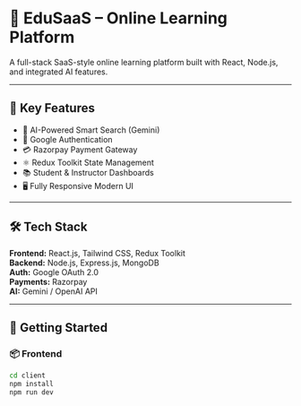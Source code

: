# 🚀 EduSaaS – Online Learning Platform

A full-stack SaaS-style online learning platform built with React, Node.js, and integrated AI features.

---

## 🔑 Key Features

- 🧠 AI-Powered Smart Search (Gemini)
- 🔐 Google Authentication
- 💳 Razorpay Payment Gateway
- ⚛️ Redux Toolkit State Management
- 📚 Student & Instructor Dashboards
- 🖥️ Fully Responsive Modern UI

---

## 🛠️ Tech Stack

**Frontend:** React.js, Tailwind CSS, Redux Toolkit  
**Backend:** Node.js, Express.js, MongoDB  
**Auth:** Google OAuth 2.0  
**Payments:** Razorpay  
**AI:** Gemini / OpenAI API

---

## 🚀 Getting Started

### 📦 Frontend
```bash
cd client
npm install
npm run dev
